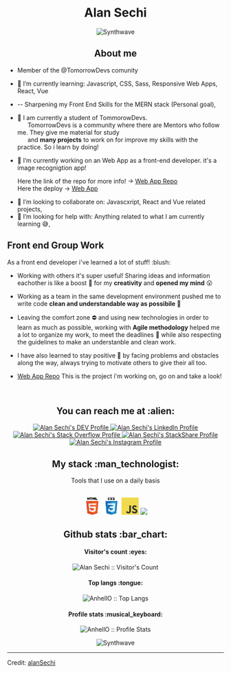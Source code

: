 <h1 align="center">Alan Sechi</h1>

<p align="center"><img src="alanSechi.gif" alt="Synthwave" height="300" width="500"></p>

<h2 align="center">About me</h2>

- Member of the @TomorrowDevs comunity

- 🌱 I’m currently learning: Javascript, CSS, Sass, Responsive Web Apps, React, Vue

- -- Sharpening my Front End Skills for the MERN stack (Personal goal), 

- :school: I am currently a student of TommorowDevs.<br>
&nbsp;&nbsp;&nbsp;&nbsp;&nbsp; TomorrowDevs is a community where there are Mentors who follow me. They give me material for study <br>
&nbsp;&nbsp;&nbsp;&nbsp;&nbsp; and **many projects** to work on for improve my skills with the practice. So i learn by doing!

- 🔭 I’m currently working on an Web App as a front-end developer. it's a image recognigtion app! <br>

&nbsp;&nbsp;&nbsp;&nbsp;&nbsp; Here the link of the repo for more info! -> [Web App Repo](https://github.com/TD-team3/img-recognition-web-app-fe) <br>
&nbsp;&nbsp;&nbsp;&nbsp;&nbsp; Here the deploy -> [Web App](https://gracious-mcclintock-220460.netlify.app/index.html)

- 👯 I’m looking to collaborate on: Javascxript, React and Vue related projects,
- 🤔 I’m looking for help with: Anything related to what I am currently learning 😅,


### <h2>Front end Group Work

</h2>
As a front end developer i've learned a lot of stuff! :blush:

- Working with others it's super useful! Sharing ideas and information eachother is like a boost :rocket: for my **creativity** and **opened my mind** :open_mouth:

- Working as a team in the same development environment pushed me to write code **clean and understandable way as possibile** :construction_worker:

- Leaving the comfort zone :no_entry: and using new technologies in order to learn as much as possible, working with **Agile methodology** helped me a lot to organize my work, to meet the deadlines :calendar: while also respecting the guidelines to make an understanble and clean work.

- I have also learned to stay positive :muscle: by facing problems and obstacles along the way, always trying to motivate others to give their all too.

- [Web App Repo](https://github.com/TD-team3/img-recognition-web-app-fe) This is the project i'm working on, go on and take a look! 

<br> 

<h2 align="center">You can reach me at :alien:</h2>

<p align="center">
  <a href="https://dev.to/alansechi">
    <img src="https://d2fltix0v2e0sb.cloudfront.net/dev-badge.svg" alt="Alan Sechi's DEV Profile" height="30" width="30">
  </a>

  <a href="https://www.linkedin.com/in/alan-sechi-b15379188/">
    <img src="https://www.vectorlogo.zone/logos/linkedin/linkedin-icon.svg" alt="Alan Sechi's LinkedIn Profile" height="30" width="30">
  </a>

  <a href="https://stackoverflow.com/users/12893671/alan-sechi">
    <img src="https://www.vectorlogo.zone/logos/stackoverflow/stackoverflow-icon.svg" alt="Alan Sechi's Stack Overflow Profile" height="30" width="30">
  </a>

  <a href="https://stackshare.io/alansechi">
    <img src="https://cdn.worldvectorlogo.com/logos/stackshare.svg" alt="Alan Sechi's StackShare Profile" height="30" width="30">
  </a>

  <a href="https://www.instagram.com/seal_web_developer/">
    <img src="https://www.vectorlogo.zone/logos/instagram/instagram-icon.svg" alt="Alan Sechi's Instagram Profile" height="30" width="30">
  </a>
  
</p>

<h2 align="center">My stack :man_technologist:</h2>

<p align="center">Tools that I use on a daily basis</p>
<p align="center">
<br
<code><a href = "https://developer.mozilla.org/en-US/docs/Web/Guide/HTML/HTML5"><img height="40" src="https://raw.githubusercontent.com/github/explore/80688e429a7d4ef2fca1e82350fe8e3517d3494d/topics/html/html.png"></a></code>
<code><a href = "https://developer.mozilla.org/en-US/docs/Archive/CSS3"><img height="40" src="https://raw.githubusercontent.com/github/explore/80688e429a7d4ef2fca1e82350fe8e3517d3494d/topics/css/css.png"></a></code>
<code><a href = "https://developer.mozilla.org/en-US/docs/Web/JavaScript"><img height="40" src="https://raw.githubusercontent.com/github/explore/80688e429a7d4ef2fca1e82350fe8e3517d3494d/topics/javascript/javascript.png"></a></code>
<code><a href = "https://code.visualstudio.com/"><img height="40" src="https://upload.wikimedia.org/wikipedia/commons/thumb/9/9a/Visual_Studio_Code_1.35_icon.svg/1200px-Visual_Studio_Code_1.35_icon.svg.png"></a></code>
<br>
</p>
</p>

<h2 align="center">Github stats :bar_chart:</h2>

<h4 align="center">Visitor's count :eyes:</h4>

<p align="center"><img src="https://profile-counter.glitch.me/{alanSechi}/count.svg" alt="Alan Sechi :: Visitor's Count" /></p>

<h4 align="center">Top langs :tongue:</h4>

<p align="center"><img src="https://github-readme-stats.vercel.app/api/top-langs/?username=alanSechi&langs_count=10&theme=algolia&layout=compact" alt="AnhellO :: Top Langs" /></p>

<h4 align="center">Profile stats :musical_keyboard:</h4>

<p align="center"><img src="https://github-readme-stats.vercel.app/api?username=alanSechi&show_icons=true&theme=synthwave" alt="AnhellO :: Profile Stats" /></p>

<p align="center"><img src="https://thumbs.gfycat.com/GoodnaturedFondGaur-size_restricted.gif" alt="Synthwave" height="300" width="500"></p>

---

Credit: [alanSechi](https://github.com/alanSechi)
